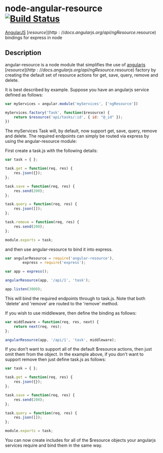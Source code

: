 # node-angular-resource [![Build Status](https://travis-ci.org/roylines/node-angular-resource.png?branch=master)](https://travis-ci.org/roylines/node-angular-resource)
[AngularJS](http://angularjs.org/) [$resource](http://docs.angularjs.org/api/ngResource.$resource) bindings for express in node

## Description
angular-resource is a node module that simplifies the use of [angularjs](http://angularjs.org/)
[$resource](http://docs.angularjs.org/api/ngResource.$resource) factory by creating the default
set of resource actions for get, save, query, remove and delete.

It is best described by example. Suppose you have an angularjs service defined as follows:

```javascript
var myServices = angular.module('myServices', ['ngResource'])

myServices.factory('Task', function($resource) {
	return $resource('api/tasks/:id', { id: "@_id" });
})
```

The myServices Task will, by default, now support get, save, query, remove and delete. The
required endpoints can simply be routed via express by using the angular-resource module:

First create a task.js with the following details:
```javascript
var task = { };

task.get = function(req, res) {
	res.json({});
};

task.save = function(req, res) {
	res.send(200);
};

task.query = function(req, res) {
	res.json([]);
};

task.remove = function(req, res) {
	res.send(200);
};

module.exports = task;
```

and then use angular-resource to bind it into express.

```javascript
var angularResource = require('angular-resource'),
		express = require('express');

var app = express();

angularResource(app, '/api/1', 'task');

app.listen(3000);
```

This will bind the required endpoints through to task.js. Note that both 'delete' and 'remove' are
routed to the 'remove' method.

If you wish to use middleware, then define the binding as follows:

```javascript
var middleware = function(req, res, next) {
	return next(req, res);
};

angularResource(app, '/api/1', 'task', middleware);
```


If you don't want to support all of the default $resource actions, then just omit them
from the object. In the example above,  if you don't want to support remove then just define task.js as follows:

```javascript
var task = { };

task.get = function(req, res) {
	res.json({});
};

task.save = function(req, res) {
	res.send(200);
};

task.query = function(req, res) {
	res.json([]);
};

module.exports = task;
```

You can now create includes for all of the $resource objects your angularjs services require and
bind them in the same way.